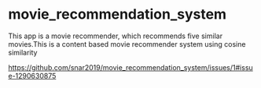 # movie_recommendation_system
This app is a movie recommender, which recommends five similar movies.This is a content based movie recommender system using cosine similarity

https://github.com/snar2019/movie_recommendation_system/issues/1#issue-1290630875
